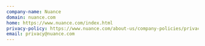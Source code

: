 ```yaml
---
company-name: Nuance
domain: nuance.com
home: https://www.nuance.com/index.html
privacy-policy: https://www.nuance.com/about-us/company-policies/privacy-policies.html
email: privacy@nuance.com
---
```




